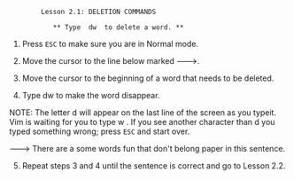 			Lesson 2.1: DELETION COMMANDS

		       ** Type  dw  to delete a word. **

  1. Press  `ESC`  to make sure you are in Normal mode.

  2. Move the cursor to the line below marked --->.

  3. Move the cursor to the beginning of a word that needs to be deleted.

  4. Type   dw	 to make the word disappear.

  NOTE: The letter  d  will appear on the last line of the screen as you typeit.  Vim is waiting for you to type  w .  If you see another character	than  d  you typed something wrong; press  `ESC`  and start over.

---> There are a some words fun that don't belong paper in this sentence.

  5. Repeat steps 3 and 4 until the sentence is correct and go to Lesson 2.2.
